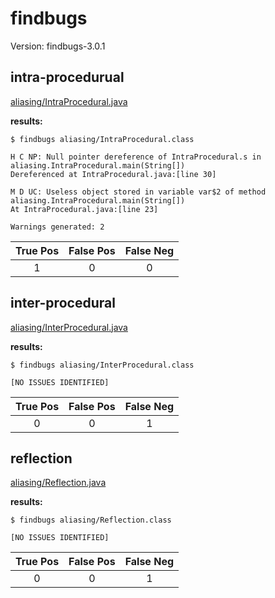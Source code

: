 
# findbugs

Version: findbugs-3.0.1

## intra-procedurual

[aliasing/IntraProcedural.java](https://github.com/michaelemery/staticanalysis/blob/master/checker/aliasing/IntraProcedural.java)

**results:**

```
$ findbugs aliasing/IntraProcedural.class 

H C NP: Null pointer dereference of IntraProcedural.s in aliasing.IntraProcedural.main(String[]) 
Dereferenced at IntraProcedural.java:[line 30]

M D UC: Useless object stored in variable var$2 of method aliasing.IntraProcedural.main(String[]) 
At IntraProcedural.java:[line 23]

Warnings generated: 2

```

| True Pos | False Pos | False Neg |
| :---: | :---: | :---: |
| 1 | 0 | 0 |


## inter-procedural

[aliasing/InterProcedural.java](https://github.com/michaelemery/staticanalysis/blob/master/checker/aliasing/InterProcedural.java)

**results:**

```
$ findbugs aliasing/InterProcedural.class 

[NO ISSUES IDENTIFIED]
```

| True Pos | False Pos | False Neg |
| :---: | :---: | :---: |
| 0 | 0 | 1 |

## reflection

[aliasing/Reflection.java](https://github.com/michaelemery/staticanalysis/blob/master/checker/aliasing/Reflection.java)

**results:**

```
$ findbugs aliasing/Reflection.class 

[NO ISSUES IDENTIFIED]
```

| True Pos | False Pos | False Neg |
| :---: | :---: | :---: |
| 0 | 0 | 1 |
